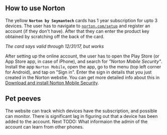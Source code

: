 ## How to use Norton ##

The yellow **`Norton by Seymantech`** cards has 1 year subscription for upto 3
devices. The user has to navigate to
[`norton.com/setup`](https://my.norton.com/home/setup) and register an account
(if they don't have).  After that they can enter the product key obtained by
scratching off the back of the card.

*The card says valid through 12/31/17, but works*

After setting up the online account, the user has to open the Play Store (or App
Store app, in case of iPhone), and search for *"Norton Mobile
Security"*. Install the app `Norton Mobile`, open the app, go to the menu (top
left corner for Android), and tap on "Sign in". Enter the sign in details that
you just created in the Norton webstie. You can get more detailed info about
this in [Download and install Norton Mobile
Security](https://support.norton.com/sp/en/us/home/current/solutions/v77490833_EndUserProfile_en_us).


## Pet peeves

The website can track which devices have the subscription, and possible can
monitor. There is significant lag in figuring out that a device has been added
to the account. Next TODO: What informaion the admin of the account can learn
from other phones.
